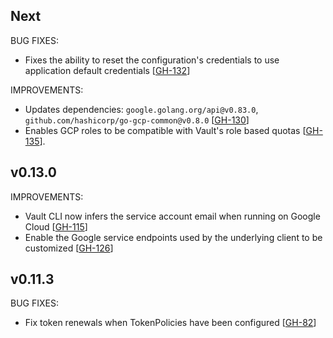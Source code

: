## Next

BUG FIXES:

* Fixes the ability to reset the configuration's credentials to use application default credentials [[GH-132](https://github.com/hashicorp/vault-plugin-auth-gcp/pull/132)]

IMPROVEMENTS:

* Updates dependencies: `google.golang.org/api@v0.83.0`, `github.com/hashicorp/go-gcp-common@v0.8.0` [[GH-130](https://github.com/hashicorp/vault-plugin-auth-gcp/pull/130)]
* Enables GCP roles to be compatible with Vault's role based quotas [[GH-135](https://github.com/hashicorp/vault-plugin-auth-gcp/pull/135)].

## v0.13.0

IMPROVEMENTS:
* Vault CLI now infers the service account email when running on Google Cloud [[GH-115](https://github.com/hashicorp/vault-plugin-auth-gcp/pull/115)]
* Enable the Google service endpoints used by the underlying client to be customized [[GH-126](https://github.com/hashicorp/vault-plugin-auth-gcp/pull/126)]

## v0.11.3

BUG FIXES:
* Fix token renewals when TokenPolicies have been configured [[GH-82](https://github.com/hashicorp/vault-plugin-auth-gcp/pull/82)]
